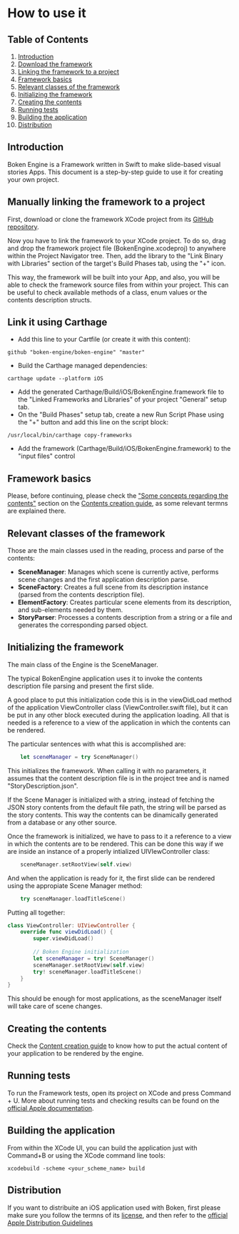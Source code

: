 # How to use it
## Table of Contents
1. [Introduction](#introduction)
2. [Download the framework](#download-the-framework)
3. [Linking the framework to a project](#linking-the-framework-to-a-project)
4. [Framework basics](#framework-basics)
5. [Relevant classes of the framework](#relevant-classes-of-the-framework)
6. [Initializing the framework](#initializing-the-framework)
7. [Creating the contents](#creating-the-contents)
8. [Running tests](#running-tests)
9. [Building the application](#building-the-application)
10. [Distribution](#distribution)


## Introduction

Boken Engine is a Framework written in Swift to make slide-based visual stories Apps. This document is a step-by-step guide to use it for creating your own project.

## Manually linking the framework to a project

First, download or clone the framework XCode project from its [GitHub repository](https://github.com/boken-engine/boken-engine).

Now you have to link the framework to your XCode project. To do so, drag and drop the framework project file (BokenEngine.xcodeproj) to anywhere within the Project Navigator tree. Then, add the library to the "Link Binary with Libraries" section of the target's Build Phases tab, using the "+" icon.

This way, the framework will be built into your App, and also, you will be able to check the framework source files from within your project. This can be useful to check available methods of a class, enum values or the contents description structs.

## Link it using Carthage

- Add this line to your Cartfile (or create it with this content):
```
github "boken-engine/boken-engine" "master"
```
- Build the Carthage managed dependencies:
```
carthage update --platform iOS
```
- Add the generated Carthage/Build/iOS/BokenEngine.framework file to the "Linked Frameworks and Libraries" of your project "General" setup tab.
- On the "Build Phases" setup tab, create a new Run Script Phase using the "+" button and add this line on the script block:
```
/usr/local/bin/carthage copy-frameworks
```
- Add the framework (Carthage/Build/iOS/BokenEngine.framework) to the "input files" control

## Framework basics

Please, before continuing, please check the ["Some concepts regarding the contents"](contents-creation-guide.md#section-concepts) section on the [Contents creation guide](contents-creation-guide.md), as some relevant termns are explained there. 

## Relevant classes of the framework

Those are the main classes used in the reading, process and parse of the contents:

- **SceneManager**: Manages which scene is currently active, performs scene changes and the first application description parse.
- **SceneFactory**: Creates a full scene from its description instance (parsed from the contents description file).
- **ElementFactory**: Creates particular scene elements from its description, and sub-elements needed by them.
- **StoryParser**: Processes a contents description from a string or a file and generates the corresponding parsed object.

## Initializing the framework

The main class of the Engine is the SceneManager. 

The typical BokenEngine application uses it to invoke the contents description file parsing and present the first slide.

A good place to put this initialization code this is in the viewDidLoad method of the application ViewController class (ViewController.swift file), but it can be put in any other block executed during the application loading. All that is needed is a reference to a view of the application in which the contents can be rendered.

The particular sentences with what this is accomplished are:

```swift
	let sceneManager = try SceneManager()
```

This initializes the framework. When calling it with no parameters, it assumes that the content description file is in the project tree and is named "StoryDescription.json". 

If the Scene Manager is initialized with a string, instead of fetching the JSON story contents from the default file path, the string will be parsed as the story contents. This way the contents can be dinamically generated from a database or any other source.

Once the framework is initialized, we have to pass to it a reference to a view in which the contents are to be rendered. This can be done this way if we are inside an instance of a properly intialized UIVIewController class:

```swift
	sceneManager.setRootView(self.view)
```

And when the application is ready for it, the first slide can be rendered using the appropiate Scene Manager method:

```swift
    try sceneManager.loadTitleScene()
```

Putting all together:

```swift
class ViewController: UIViewController {
    override func viewDidLoad() {
        super.viewDidLoad()
		
		// Boken Engine initialization
        let sceneManager = try! SceneManager()
        sceneManager.setRootView(self.view)
        try! sceneManager.loadTitleScene()
    }
}
```

This should be enough for most applications, as the sceneManager itself will take care of scene changes.

## Creating the contents

Check the [Content creation guide](contents-creation-guide.md) to know how to put the actual content of your application to be rendered by the engine.

## Running tests

To run the Framework tests, open its project on XCode and press Command + U. More about running tests and checking results can be found on the [official Apple documentation](https://developer.apple.com/library/archive/documentation/DeveloperTools/Conceptual/testing_with_xcode/chapters/05-running_tests.html).

## Building the application

From within the XCode UI, you can build the application just with Command+B or using the XCode command line tools:

```
xcodebuild -scheme <your_scheme_name> build
```

## Distribution

If you want to distribuite an iOS application used with Boken, first please make sure you follow the termns of its [license](../LICENSE.md), and then refer to the [official Apple Distribution Guidelines](https://developer.apple.com/distribute/)

